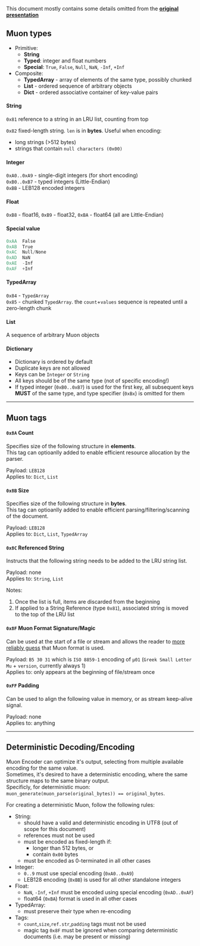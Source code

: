 This document mostly contains some details omitted from the [**original presentation**](https://bit.ly/muon-present)

## Muon types

- Primitive:
  - **String**
  - **Typed**: integer and float numbers
  - **Special**: `True`, `False`, `Null`, `NaN`, `-Inf`, `+Inf`
- Composite:
  - **TypedArray** - array of elements of the same type, possibly chunked
  - **List** - ordered sequence of arbitrary objects
  - **Dict** - ordered associative container of key-value pairs

#### String

`0x81` reference to a string in an LRU list, counting from top

`0x82` fixed-length string. `len` is in **bytes**. Useful when encoding:
- long strings (>512 bytes)
- strings that contain `null characters (0x00)`

#### Integer

`0xA0..0xA9` - single-digit integers (for short encoding)  
`0xB0..0xB7` - typed integers (Little-Endian)  
`0xBB` - LEB128 encoded integers

#### Float

`0xB8` - float16, `0xB9` - float32, `0xBA` - float64 (all are Little-Endian)

#### Special value

```c
0xAA  False
0xAB  True
0xAC  Null/None
0xAD  NaN
0xAE  -Inf
0xAF  +Inf
```

#### TypedArray

`0x84` - `TypedArray`  
`0x85` - chunked `TypedArray`. the `count`+`values` sequence is repeated until a zero-length chunk

#### List

A sequence of arbitrary Muon objects

#### Dictionary

- Dictionary is ordered by default
- Duplicate keys are not allowed
- Keys can be `Integer` or `String`
- All keys should be of the same type (not of specific encoding!)
- If typed integer (`0xB0..0xB7`) is used for the first key, all subsequent keys **MUST** of the same type, and type specifier (`0xBx`) is omitted for them

---

## Muon tags

#### `0x8A` Count

Specifies size of the following structure in **elements**.  
This tag can optioanlly added to enable efficient resource allocation by the parser.

Payload: `LEB128`  
Applies to: `Dict`, `List`

#### `0x8B` Size

Specifies size of the following structure in **bytes**.  
This tag can optioanlly added to enable efficient parsing/filtering/scanning of the document.

Payload: `LEB128`  
Applies to: `Dict`, `List`, `TypedArray`

#### `0x8C` Referenced String

Instructs that the following string needs to be added to the LRU string list.

Payload: none  
Applies to: `String`, `List`

Notes:
1. Once the list is full, items are discarded from the beginning
2. If applied to a String Reference (type `0x81`), associated string is moved to the top of the LRU list

#### `0x8F` Muon Format Signature/Magic

Can be used at the start of a file or stream and allows the reader to [more reliably guess](https://en.wikipedia.org/wiki/List_of_file_signatures) that Muon format is used.

Payload: `B5 30 31` which is `ISO 8859-1` encoding of `μ01` (`Greek Small Letter Mu` + `version`, currently always 1)  
Applies to: only appears at the beginning of file/stream once

#### `0xFF` Padding

Can be used to align the following value in memory, or as stream keep-alive signal.

Payload: none  
Applies to: anything

---

## Deterministic Decoding/Encoding

Muon Encoder can optimize it's output, selecting from multiple available encoding for the same value.  
Sometimes, it's desired to have a deterministic encoding, where the same structure maps to the same binary output.  
Specificly, for deterministic muon: `muon_generate(muon_parse(original_bytes)) == original_bytes`.  

For creating a deterministic Muon, follow the following rules:

- String:
  - should have a valid and deterministic encoding in UTF8 (out of scope for this document)
  - references must not be used
  - must be encoded as fixed-length if:
    - longer than 512 bytes, or
    - contain `0x00` bytes
  - must be encoded as 0-terminated in all other cases
- Integer:
  - `0..9` must use special encoding (`0xA0..0xA9`)
  - LEB128 encoding (`0xBB`) is used for all other standalone integers
- Float:
  - `NaN`, `-Inf`, `+Inf` must be encoded using special encoding (`0xAD..0xAF`)
  - float64 (`0xBA`) format is used in all other cases
- TypedArray:
  - must preserve their type when re-encoding
- Tags:
  - `count`,`size`,`ref.str`,`padding` tags must not be used
  - magic tag `0x8F` must be ignored when comparing deterministic documents (i.e. may be present or missing)
